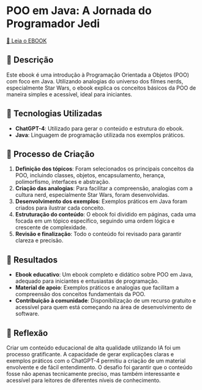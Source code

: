 # POO em Java: A Jornada do Programador Jedi

[📖 Leia o EBOOK](https://github.com/dcarminatti/lab-natty-or-not/blob/main/POO%20em%20Java%3A%20A%20Jornada%20do%20Programador%20Jedi.pdf)

## 📒 Descrição
Este ebook é uma introdução à Programação Orientada a Objetos (POO) com foco em Java. Utilizando analogias do universo dos filmes nerds, especialmente Star Wars, o ebook explica os conceitos básicos da POO de maneira simples e acessível, ideal para iniciantes.

## 🤖 Tecnologias Utilizadas
- **ChatGPT-4**: Utilizado para gerar o conteúdo e estrutura do ebook.
- **Java**: Linguagem de programação utilizada nos exemplos práticos.

## 🧐 Processo de Criação
1. **Definição dos tópicos**: Foram selecionados os principais conceitos da POO, incluindo classes, objetos, encapsulamento, herança, polimorfismo, interfaces e abstração.
2. **Criação das analogias**: Para facilitar a compreensão, analogias com a cultura nerd, especialmente Star Wars, foram desenvolvidas.
3. **Desenvolvimento dos exemplos**: Exemplos práticos em Java foram criados para ilustrar cada conceito.
4. **Estruturação do conteúdo**: O ebook foi dividido em páginas, cada uma focada em um tópico específico, seguindo uma ordem lógica e crescente de complexidade.
5. **Revisão e finalização**: Todo o conteúdo foi revisado para garantir clareza e precisão.

## 🚀 Resultados
- **Ebook educativo**: Um ebook completo e didático sobre POO em Java, adequado para iniciantes e entusiastas de programação.
- **Material de apoio**: Exemplos práticos e analogias que facilitam a compreensão dos conceitos fundamentais da POO.
- **Contribuição à comunidade**: Disponibilização de um recurso gratuito e acessível para quem está começando na área de desenvolvimento de software.

## 💭 Reflexão
Criar um conteúdo educacional de alta qualidade utilizando IA foi um processo gratificante. A capacidade de gerar explicações claras e exemplos práticos com o ChatGPT-4 permitiu a criação de um material envolvente e de fácil entendimento. O desafio foi garantir que o conteúdo fosse não apenas tecnicamente preciso, mas também interessante e acessível para leitores de diferentes níveis de conhecimento.
